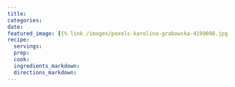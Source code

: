 ```yaml
---
title:
categories:
date:
featured_image: {{% link /images/pexels-karolina-grabowska-4199098.jpg %}}
recipe:
  servings:
  prep:
  cook:
  ingredients_markdown:
  directions_markdown:
---
```

